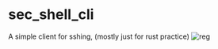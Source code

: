 # sec_shell_cli
A simple client for sshing, (mostly just for rust practice)
![reg](https://user-images.githubusercontent.com/89823371/213033672-fb375546-0ca3-4f3b-a886-8b31baa38c75.png)
